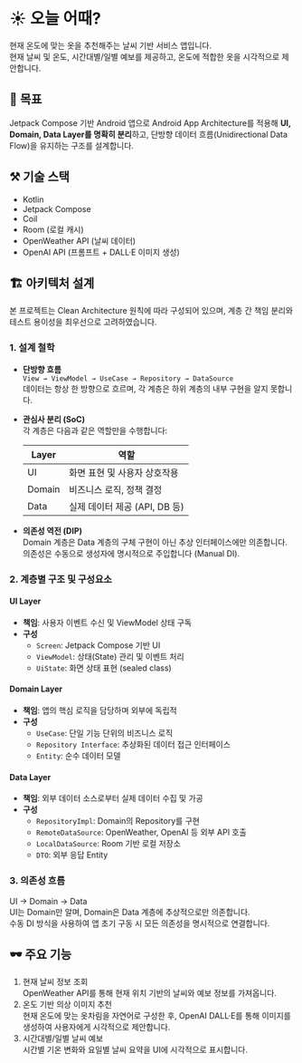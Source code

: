 # ☀️ 오늘 어때?
현재 온도에 맞는 옷을 추천해주는 날씨 기반 서비스 앱입니다.  
현재 날씨 및 온도, 시간대별/일별 예보를 제공하고, 온도에 적합한 옷을 시각적으로 제안합니다.


## 🚀 목표
Jetpack Compose 기반 Android 앱으로 Android App Architecture를 적용해 **UI, Domain, Data Layer를 명확히 분리**하고, 단방향 데이터 흐름(Unidirectional Data Flow)을 유지하는 구조를 설계합니다.

## ⚒️ 기술 스택
- Kotlin
- Jetpack Compose
- Coil
- Room (로컬 캐시)
- OpenWeather API (날씨 데이터)
- OpenAI API (프롬프트 + DALL·E 이미지 생성)


## 🏗️ 아키텍처 설계
본 프로젝트는 Clean Architecture 원칙에 따라 구성되어 있으며, 계층 간 책임 분리와 테스트 용이성을 최우선으로 고려하였습니다.

### 1. 설계 철학
- **단방향 흐름**  
  `View → ViewModel → UseCase → Repository → DataSource`  
  데이터는 항상 한 방향으로 흐르며, 각 계층은 하위 계층의 내부 구현을 알지 못합니다.

- **관심사 분리 (SoC)**  
  각 계층은 다음과 같은 역할만을 수행합니다:

  | Layer   | 역할                      |
  |---------|---------------------------|
  | UI      | 화면 표현 및 사용자 상호작용 |
  | Domain  | 비즈니스 로직, 정책 결정     |
  | Data    | 실제 데이터 제공 (API, DB 등) |

- **의존성 역전 (DIP)**  
  Domain 계층은 Data 계층의 구체 구현이 아닌 추상 인터페이스에만 의존합니다.  
  의존성은 수동으로 생성자에 명시적으로 주입합니다 (Manual DI).


### 2. 계층별 구조 및 구성요소
#### UI Layer
- **책임**: 사용자 이벤트 수신 및 ViewModel 상태 구독
- **구성**
    - `Screen`: Jetpack Compose 기반 UI
    - `ViewModel`: 상태(State) 관리 및 이벤트 처리
    - `UiState`: 화면 상태 표현 (sealed class)

#### Domain Layer
- **책임**: 앱의 핵심 로직을 담당하며 외부에 독립적
- **구성**
    - `UseCase`: 단일 기능 단위의 비즈니스 로직
    - `Repository Interface`: 추상화된 데이터 접근 인터페이스
    - `Entity`: 순수 데이터 모델

#### Data Layer
- **책임**: 외부 데이터 소스로부터 실제 데이터 수집 및 가공
- **구성**
    - `RepositoryImpl`: Domain의 Repository를 구현
    - `RemoteDataSource`: OpenWeather, OpenAI 등 외부 API 호출
    - `LocalDataSource`: Room 기반 로컬 저장소
    - `DTO`: 외부 응답 Entity


### 3. 의존성 흐름
UI → Domain → Data  
UI는 Domain만 알며, Domain은 Data 계층에 추상적으로만 의존합니다.  
수동 DI 방식을 사용하여 앱 초기 구동 시 모든 의존성을 명시적으로 연결합니다.


## 🕶️ 주요 기능
1. 현재 날씨 정보 조회  
      OpenWeather API를 통해 현재 위치 기반의 날씨와 예보 정보를 가져옵니다.
2. 온도 기반 의상 이미지 추천  
      현재 온도에 맞는 옷차림을 자연어로 구성한 후, OpenAI DALL·E를 통해 이미지를 생성하여 사용자에게 시각적으로 제안합니다. 
3. 시간대별/일별 날씨 예보  
      시간별 기온 변화와 요일별 날씨 요약을 UI에 시각적으로 표시합니다.
